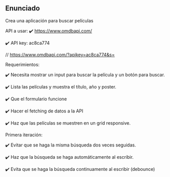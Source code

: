 ## Enunciado

Crea una aplicación para buscar películas

API a usar: 
✔️ https://www.omdbapi.com/ 

✔️ API key: ac8ca774

// https://www.omdbapi.com/?apikey=ac8ca774&s=

Requerimientos:

✔️ Necesita mostrar un input para buscar la película y un botón para buscar.

✔️ Lista las películas y muestra el título, año y poster.

✔️ Que el formulario funcione

✔️ Hacer el fetching de datos a la API

✔️ Haz que las películas se muestren en un grid responsive.


Primera iteración:

✔️ Evitar que se haga la misma búsqueda dos veces seguidas.

✔️ Haz que la búsqueda se haga automáticamente al escribir.

✔️ Evita que se haga la búsqueda continuamente al escribir (debounce)